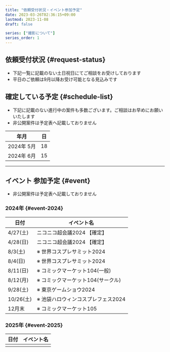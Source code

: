 ```yaml
---
title: "依頼受付状況・イベント参加予定"
date: 2023-03-26T02:36:15+09:00
lastmod: 2023-11-08
draft: false

series: ["撮影について"]
series_order: 1
---
```


## 依頼受付状況 {#request-status}

- 下記一覧に記載のない土日祝日にてご相談をお受けしております
- 平日のご依頼は9月以降お受け可能となる見込みです

## 確定している予定 {#schedule-list}

- 下記に記載のない進行中の案件も多数ございます。ご相談はお早めにお願いいたします
- 非公開案件は予定表へ記載しておりません

| 年月       | 日  |
| ---------- | --- |
| 2024年 5月 | 18  |
| 2024年 6月 | 15  |

---

## イベント 参加予定 {#event}

- 非公開案件は予定表へ記載しておりません

### 2024年 {#event-2024}

| 日付      | イベント名                         |
| --------- | ---------------------------------- |
| 4/27(土)  | ニコニコ超会議2024 【確定】        |
| 4/28(日)  | ニコニコ超会議2024 【確定】        |
| 8/3(土)   | ※ 世界コスプレサミット2024         |
| 8/4(日)   | ※ 世界コスプレサミット2024         |
| 8/11(日)  | ※ コミックマーケット104(一般)      |
| 8/12(月)  | ※ コミックマーケット104(サークル)  |
| 9/28(土)  | ※ 東京ゲームショウ2024             |
| 10/26(土) | ※ 池袋ハロウィンコスプレフェス2024 |
| 12月末    | ※ コミックマーケット105            |

### 2025年 {#event-2025}

| 日付 | イベント名 |
| ---- | ---------- |
|      |
